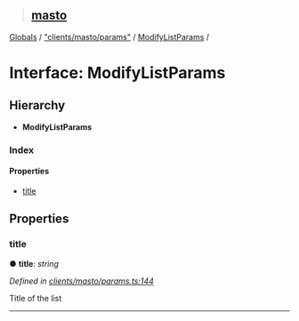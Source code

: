 > ## [masto](../README.md)

[Globals](../globals.md) / ["clients/masto/params"](../modules/_clients_masto_params_.md) / [ModifyListParams](_clients_masto_params_.modifylistparams.md) /

# Interface: ModifyListParams

## Hierarchy

* **ModifyListParams**

### Index

#### Properties

* [title](_clients_masto_params_.modifylistparams.md#title)

## Properties

###  title

● **title**: *string*

*Defined in [clients/masto/params.ts:144](https://github.com/neet/masto.js/blob/635a2aa/src/clients/masto/params.ts#L144)*

Title of the list

___